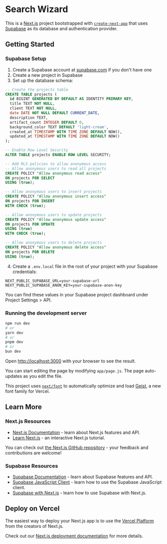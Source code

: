 # Search Wizard

This is a [Next.js](https://nextjs.org) project bootstrapped with [`create-next-app`](https://nextjs.org/docs/app/api-reference/cli/create-next-app) that uses [Supabase](https://supabase.com) as its database and authentication provider.

## Getting Started

### Supabase Setup

1. Create a Supabase account at [supabase.com](https://supabase.com) if you don't have one
2. Create a new project in Supabase
3. Set up the database schema:

```sql
-- Create the projects table
CREATE TABLE projects (
  id BIGINT GENERATED BY DEFAULT AS IDENTITY PRIMARY KEY,
  title TEXT NOT NULL,
  client TEXT NOT NULL,
  date DATE NOT NULL DEFAULT CURRENT_DATE,
  description TEXT,
  artifact_count INTEGER DEFAULT 0,
  background_color TEXT DEFAULT 'light-cream',
  created_at TIMESTAMP WITH TIME ZONE DEFAULT NOW(),
  updated_at TIMESTAMP WITH TIME ZONE DEFAULT NOW()
);

-- Enable Row Level Security
ALTER TABLE projects ENABLE ROW LEVEL SECURITY;

-- Add RLS policies to allow anonymous access
-- Allow anonymous users to read all projects
CREATE POLICY "Allow anonymous read access" 
ON projects FOR SELECT 
USING (true);

-- Allow anonymous users to insert projects
CREATE POLICY "Allow anonymous insert access" 
ON projects FOR INSERT 
WITH CHECK (true);

-- Allow anonymous users to update projects
CREATE POLICY "Allow anonymous update access" 
ON projects FOR UPDATE 
USING (true) 
WITH CHECK (true);

-- Allow anonymous users to delete projects
CREATE POLICY "Allow anonymous delete access" 
ON projects FOR DELETE 
USING (true);
```

4. Create a `.env.local` file in the root of your project with your Supabase credentials:

```
NEXT_PUBLIC_SUPABASE_URL=your-supabase-url
NEXT_PUBLIC_SUPABASE_ANON_KEY=your-supabase-anon-key
```

You can find these values in your Supabase project dashboard under Project Settings > API.

### Running the development server

```bash
npm run dev
# or
yarn dev
# or
pnpm dev
# or
bun dev
```

Open [http://localhost:3000](http://localhost:3000) with your browser to see the result.

You can start editing the page by modifying `app/page.js`. The page auto-updates as you edit the file.

This project uses [`next/font`](https://nextjs.org/docs/app/building-your-application/optimizing/fonts) to automatically optimize and load [Geist](https://vercel.com/font), a new font family for Vercel.

## Learn More

### Next.js Resources

- [Next.js Documentation](https://nextjs.org/docs) - learn about Next.js features and API.
- [Learn Next.js](https://nextjs.org/learn) - an interactive Next.js tutorial.

You can check out [the Next.js GitHub repository](https://github.com/vercel/next.js) - your feedback and contributions are welcome!

### Supabase Resources

- [Supabase Documentation](https://supabase.com/docs) - learn about Supabase features and API.
- [Supabase JavaScript Client](https://supabase.com/docs/reference/javascript/introduction) - learn how to use the Supabase JavaScript client.
- [Supabase with Next.js](https://supabase.com/docs/guides/getting-started/quickstarts/nextjs) - learn how to use Supabase with Next.js.

## Deploy on Vercel

The easiest way to deploy your Next.js app is to use the [Vercel Platform](https://vercel.com/new?utm_medium=default-template&filter=next.js&utm_source=create-next-app&utm_campaign=create-next-app-readme) from the creators of Next.js.

Check out our [Next.js deployment documentation](https://nextjs.org/docs/app/building-your-application/deploying) for more details.
